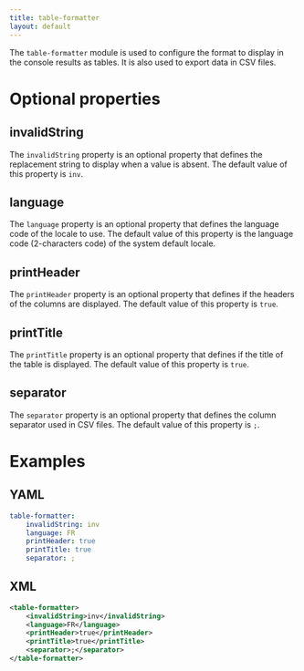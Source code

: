 ```yaml
---
title: table-formatter
layout: default
---
```


The `table-formatter` module is used to configure the format to display in the console results as tables.
It is also used to export data in CSV files.

# Optional properties

## invalidString
The `invalidString` property is an optional property that defines the replacement string to display when a value is absent.
The default value of this property is `inv`.

## language
The `language` property is an optional property that defines the language code of the locale to use. The default value
of this property is the language code (2-characters code) of the system default locale.

## printHeader
The `printHeader` property is an optional property that defines if the headers of the columns are displayed. The default
value of this property is `true`.

## printTitle
The `printTitle` property is an optional property that defines if the title of the table is displayed. The default value
of this property is `true`.

## separator
The `separator` property is an optional property that defines the column separator used in CSV files. The default value
of this property is `;`.

# Examples

## YAML
```yaml
table-formatter:
    invalidString: inv
    language: FR
    printHeader: true
    printTitle: true
    separator: ;
```

## XML
```xml
<table-formatter>
    <invalidString>inv</invalidString>
    <language>FR</language>
    <printHeader>true</printHeader>
    <printTitle>true</printTitle>
    <separator>;</separator>
</table-formatter>
```
